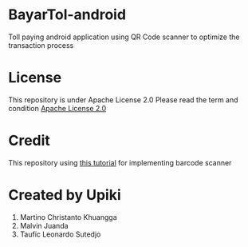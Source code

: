 # BayarTol-android
Toll paying android application using QR Code scanner to optimize the transaction process

# License
This repository is under Apache License 2.0
Please read the term and condition [Apache License 2.0]

# Credit
This repository using [this tutorial] for implementing barcode scanner

# Created by Upiki
1. Martino Christanto Khuangga
2. Malvin Juanda
3. Taufic Leonardo Sutedjo

[Apache License 2.0]: https://choosealicense.com/licenses/apache-2.0/
[this tutorial]: https://github.com/dm77/barcodescanner
